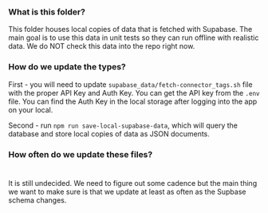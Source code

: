 ### What is this folder?

This folder houses local copies of data that is fetched with Supabase. The main goal is to use this data in unit tests so they can run offline with realistic data. We do NOT check this data into the repo right now.

### How do we update the types?

First - you will need to update `supabase_data/fetch-connector_tags.sh` file with the proper API Key and Auth Key. You can get the API key from the `.env` file. You can find the Auth Key in the local storage after logging into the app on your local.

Second - run `npm run save-local-supabase-data`, which will query the database and store local copies of data as JSON documents.

### How often do we update these files?

#

It is still undecided. We need to figure out some cadence but the main thing we want to make sure is that we update at least as often as the Supbase schema changes.
